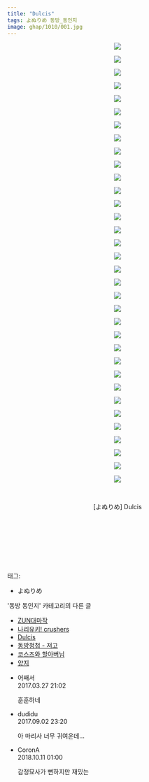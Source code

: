 ```yaml
---
title: "Dulcis"
tags: よぬりめ 동방_동인지
image: ghap/1010/001.jpg
---
```

<div class="article">
<p style="text-align: center; clear: none; float: none;"><img src="{{ site.nasurl }}/ghap/1010/001.jpg"/></p>
<p style="text-align: center; clear: none; float: none;"><img src="{{ site.nasurl }}/ghap/1010/002.jpg"/></p>
<p style="text-align: center; clear: none; float: none;"><img src="{{ site.nasurl }}/ghap/1010/003.jpg"/></p>
<p style="text-align: center; clear: none; float: none;"><img src="{{ site.nasurl }}/ghap/1010/004.jpg"/></p>
<p style="text-align: center; clear: none; float: none;"><img src="{{ site.nasurl }}/ghap/1010/005.jpg"/></p>
<p style="text-align: center; clear: none; float: none;"><img src="{{ site.nasurl }}/ghap/1010/006.jpg"/></p>
<p style="text-align: center; clear: none; float: none;"><img src="{{ site.nasurl }}/ghap/1010/007.jpg"/></p>
<p style="text-align: center; clear: none; float: none;"><img src="{{ site.nasurl }}/ghap/1010/008.jpg"/></p>
<p style="text-align: center; clear: none; float: none;"><img src="{{ site.nasurl }}/ghap/1010/009.jpg"/></p>
<p style="text-align: center; clear: none; float: none;"><img src="{{ site.nasurl }}/ghap/1010/010.jpg"/></p>
<p style="text-align: center; clear: none; float: none;"><img src="{{ site.nasurl }}/ghap/1010/011.jpg"/></p>
<p style="text-align: center; clear: none; float: none;"><img src="{{ site.nasurl }}/ghap/1010/012.jpg"/></p>
<p style="text-align: center; clear: none; float: none;"><img src="{{ site.nasurl }}/ghap/1010/013.jpg"/></p>
<p style="text-align: center; clear: none; float: none;"><img src="{{ site.nasurl }}/ghap/1010/014.jpg"/></p>
<p style="text-align: center; clear: none; float: none;"><img src="{{ site.nasurl }}/ghap/1010/015.jpg"/></p>
<p style="text-align: center; clear: none; float: none;"><img src="{{ site.nasurl }}/ghap/1010/016.jpg"/></p>
<p style="text-align: center; clear: none; float: none;"><img src="{{ site.nasurl }}/ghap/1010/017.jpg"/></p>
<p style="text-align: center; clear: none; float: none;"><img src="{{ site.nasurl }}/ghap/1010/018.jpg"/></p>
<p style="text-align: center; clear: none; float: none;"><img src="{{ site.nasurl }}/ghap/1010/019.jpg"/></p>
<p style="text-align: center; clear: none; float: none;"><img src="{{ site.nasurl }}/ghap/1010/020.jpg"/></p>
<p style="text-align: center; clear: none; float: none;"><img src="{{ site.nasurl }}/ghap/1010/021.jpg"/></p>
<p style="text-align: center; clear: none; float: none;"><img src="{{ site.nasurl }}/ghap/1010/022.jpg"/></p>
<p style="text-align: center; clear: none; float: none;"><img src="{{ site.nasurl }}/ghap/1010/023.jpg"/></p>
<p style="text-align: center; clear: none; float: none;"><img src="{{ site.nasurl }}/ghap/1010/024.jpg"/></p>
<p style="text-align: center; clear: none; float: none;"><img src="{{ site.nasurl }}/ghap/1010/025.jpg"/></p>
<p style="text-align: center; clear: none; float: none;"><img src="{{ site.nasurl }}/ghap/1010/026.jpg"/></p>
<p style="text-align: center; clear: none; float: none;"><img src="{{ site.nasurl }}/ghap/1010/027.jpg"/></p>
<p style="text-align: center; clear: none; float: none;"><img src="{{ site.nasurl }}/ghap/1010/028.jpg"/></p>
<p style="text-align: center; clear: none; float: none;"><img src="{{ site.nasurl }}/ghap/1010/029.jpg"/></p>
<p style="text-align: center; clear: none; float: none;"><img src="{{ site.nasurl }}/ghap/1010/030.jpg"/></p>
<p style="text-align: center; clear: none; float: none;"><img src="{{ site.nasurl }}/ghap/1010/031.jpg"/></p>
<p style="text-align: center; clear: none; float: none;"><img src="{{ site.nasurl }}/ghap/1010/032.jpg"/></p>
<p style="text-align: center; clear: none; float: none;"><img src="{{ site.nasurl }}/ghap/1010/033.jpg"/></p>
<p style="text-align: center; clear: none; float: none;"><img src="{{ site.nasurl }}/ghap/1010/034.jpg"/></p>
<p style="text-align: center; clear: none; float: none;"><br/></p>
<p style="text-align: center; clear: none; float: none;">[よぬりめ] Dulcis</p>
<p style="text-align: center; clear: none; float: none;"><br/></p>
<p style="text-align: center; clear: none; float: none;"><br/></p>
<p style="text-align: center; clear: none; float: none;"><br/></p>
<p><br/></p>
</div><div class="tagTrail">
<p>태그: </p>
<ul>
<li>よぬりめ</li>
</ul>
</div><div class="another">
<p>'동방 동인지' 카테고리의 다른 글</p>
<ul>
<li><a href="/2016-07-22-ghap_1012">ZUN대마작</a></li>
<li><a href="/2016-07-22-ghap_1011">나리유키! crushers</a></li>
<li><a href="/2016-07-22-ghap_1010">Dulcis</a></li>
<li><a href="/2016-07-22-ghap_1009">동방청첩 - 저고</a></li>
<li><a href="/2016-07-22-ghap_1008">코스즈와 할아버님</a></li>
<li><a href="/2016-07-22-ghap_1004">양지</a></li>
</ul>
</div><div class="cb_module cb_fluid">
<div class="cb_wrt cb_profile">
<div class="comment">
<ul>
<li class="cb_thumb_off" id="comment14950796">
<div class="cb_comment_area">
<div class="cb_info_area">
<div class="cb_section">
<span class="cb_nick_name">어째서</span>
</div>
<div class="cb_section">
<span class="cb_date">2017.03.27 21:02 </span>
</div>
</div>
<div class="cb_dsc_comment">
<p class="cb_dsc">
											훈훈하네
										</p>
</div>
</div></li>
<li class="cb_thumb_off" id="comment15074773">
<div class="cb_comment_area">
<div class="cb_info_area">
<div class="cb_section">
<span class="cb_nick_name">dudidu</span>
</div>
<div class="cb_section">
<span class="cb_date">2017.09.02 23:20 </span>
</div>
</div>
<div class="cb_dsc_comment">
<p class="cb_dsc">
											아 마리사 너무 귀여운데...
										</p>
</div>
</div></li>
<li class="cb_thumb_off" id="comment15351506">
<div class="cb_comment_area">
<div class="cb_info_area">
<div class="cb_section">
<span class="cb_nick_name">CoronA</span>
</div>
<div class="cb_section">
<span class="cb_date">2018.10.11 01:00 </span>
</div>
</div>
<div class="cb_dsc_comment">
<p class="cb_dsc">
											감정묘사가 뻔하지만 재밌는
										</p>
</div>
</div></li>
</ul>
</div>
</div><!-- commentList close -->
</div>
<br/>
<p id="refer"></p>
<br/>

